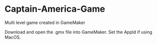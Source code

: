 # Captain-America-Game
Multi level game created in GameMaker

Download and open the .gmx file into GameMaker. 
Set the AppId if using MacOS.
